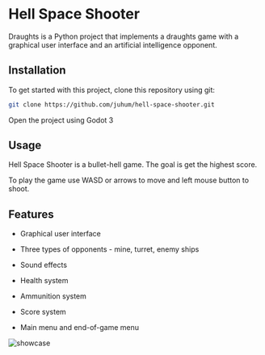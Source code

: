 # Hell Space Shooter

Draughts is a Python project that implements a draughts game with a graphical user interface and an artificial intelligence opponent.



## Installation
To get started with this project, clone this repository using git:

```bash
git clone https://github.com/juhum/hell-space-shooter.git
```

Open the project using Godot 3

## Usage

Hell Space Shooter is a bullet-hell game. The goal is get the highest score. 



To play the game use WASD or arrows to move and left mouse button to shoot.



## Features

- Graphical user interface

- Three types of opponents - mine, turret, enemy ships

- Sound effects

- Health system

- Ammunition system

- Score system

- Main menu and end-of-game menu


![showcase](https://github.com/juhum/hell-space-shooter/blob/main/showcase.gif)

